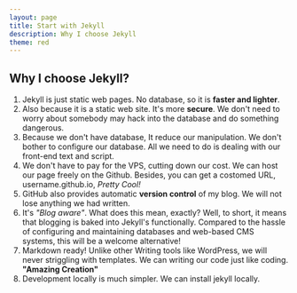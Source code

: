 ```yaml
---
layout: page
title: Start with Jekyll
description: Why I choose Jekyll
theme: red
---
```

## Why I choose Jekyll?
1. Jekyll is just static web pages. No database, so it is  **faster and lighter**.
2. Also because it is a static web site. It's more **secure**. We don't need to worry about somebody may hack into the database and do something dangerous.
3. Because we don't have database, It reduce our manipulation. We don't bother to configure our database. All we need to do is dealing with our front-end text and script.
4. We don't have to pay for the VPS, cutting down our cost. We can host our page freely on the Github. Besides, you can get a costomed URL, username.github.io, *Pretty Cool!*
5. GitHub also provides automatic **version control** of my blog. We will not lose anything we had written.
6. It's *"Blog aware"*. What does this mean, exactly? Well, to short, it means that blogging is baked into Jekyll's functionally. Compared to the hassle of configuring and maintaining databases and web-based CMS systems, this will be a welcome alternative!
7.  Markdown ready! Unlike other Writing tools like WordPress, we will never striggling with templates. We can writing our code just like coding. **"Amazing Creation"**
8.  Development locally is much simpler. We can install jekyll locally.